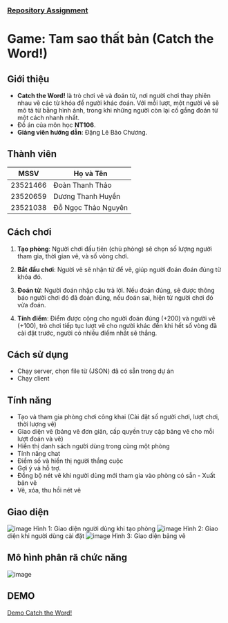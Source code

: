 ### [Repository Assignment](https://github.com/thanhhuyenn24/NT106.P12_Group14_Assignment)

# Game: Tam sao thất bản (Catch the Word!)
## Giới thiệu
- **Catch the Word!** là trò chơi vẽ và đoán từ, nơi người chơi thay phiên nhau vẽ các từ khóa để người khác đoán. Với mỗi lượt, một người vẽ sẽ mô tả từ bằng hình ảnh, trong khi những người còn lại cố gắng đoán từ một cách nhanh nhất.
- Đồ án của môn học **NT106**.
- **Giảng viên hướng dẫn**: Đặng Lê Bảo Chương.

## Thành viên
| MSSV       | Họ và Tên              |
|------------|------------------------|
| 23521466   | Đoàn Thanh Thảo        |
| 23520659   | Dương Thanh Huyền      |
| 23521038   | Đỗ Ngọc Thảo Nguyên    |

## Cách chơi
1. **Tạo phòng**: Người chơi đầu tiên (chủ phòng) sẽ chọn số lượng người tham gia, thời gian vẽ, và số vòng chơi.
   
2. **Bắt đầu chơi**: Người vẽ sẽ nhận từ để vẽ, giúp người đoán đoán đúng từ khóa đó.

3. **Đoán từ**: Người đoán nhập câu trả lời. Nếu đoán đúng, sẽ được thông báo người chơi đó đã đoán đúng, nếu đoán sai, hiện từ người chơi đó vừa đoán.

4. **Tính điểm**: Điểm được cộng cho người đoán đúng (+200) và người vẽ (+100), trò chơi tiếp tục lượt vẽ cho người khác đến khi hết số vòng đã cài đặt trước, người có nhiều điểm nhất sẽ thắng.

## Cách sử dụng
- Chạy server, chọn file từ (JSON) đã có sẵn trong dự án
- Chạy client

## Tính năng
-	Tạo và tham gia phòng chơi công khai (Cài đặt số người chơi, lượt chơi, thời lượng vẽ) 
-	Giao diện vẽ (bảng vẽ đơn giản, cấp quyền truy cập bảng vẽ cho mỗi lượt đoán và vẽ)
-	Hiển thị danh sách người dùng trong cùng một phòng 
-	Tính năng chat 
-	Điểm số và hiển thị người thắng cuộc
-	Gợi ý và hỗ trợ.
-	Đồng bộ nét vẽ khi người dùng mới tham gia vào phòng có sẵn - Xuất bản vẽ 
-	Vẽ, xóa, thu hồi nét vẽ

## Giao diện
![image](https://github.com/user-attachments/assets/35541457-83d7-45f9-92fa-27c8db749b1f)
                     Hình 1: Giao diện người dùng khi tạo phòng
![image](https://github.com/user-attachments/assets/2db13e77-0527-48be-8e16-fbeb22fafbdf)
                     Hình 2: Giao diện khi người dùng cài đặt
![image](https://github.com/user-attachments/assets/db182345-4962-4222-9a2f-f5509a09ea34)
                     Hình 3: Giao diện bảng vẽ

## Mô hình phân rã chức năng
![image](https://github.com/user-attachments/assets/ce113fe1-d4b2-4a93-a467-8d5da353ab9c)

## DEMO
[Demo Catch the Word!](https://drive.google.com/file/d/1O4LcK-0G7ahz3BnV4a7E-qQeaD0xd_Sg/view?fbclid=IwZXh0bgNhZW0CMTEAAR0yhhujmkKaMlqOfpoV1D-LNCDidIL8GsopOAky4Uu1Y7Jny2BQ8AwFqGk_aem_Rqwgw0GPI19DKjnWtkRGOg)
